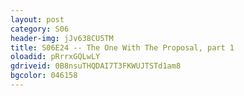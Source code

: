 ```yaml
---
layout: post 
category: S06 
header-img: jJv638CU5TM 
title: S06E24 -- The One With The Proposal, part 1 
oloadid: pRrrxGQLwLY 
gdriveid: 0B8nsuTHQDAI7T3FKWUJTSTd1am8 
bgcolor: 046158
--- 
```

<!--more--> 
